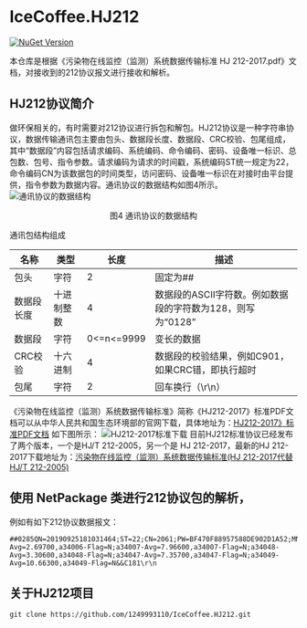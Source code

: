 # IceCoffee.HJ212

[![NuGet Version](https://img.shields.io/nuget/v/IceCoffee.HJ212.svg)](https://www.nuget.org/packages?q=IceCoffee.HJ212)

本仓库是根据《污染物在线监控（监测）系统数据传输标准 HJ 212-2017.pdf》文档，对接收到的212协议报文进行接收和解析。

## HJ212协议简介
   做环保相关的，有时需要对212协议进行拆包和解包。HJ212协议是一种字符串协议，数据传输通讯包主要由包头、数据段长度、数据段、CRC校验、包尾组成，其中“数据段”内容包括请求编码、系统编码、命令编码、密码、设备唯一标识、总包数、包号、指令参数。请求编码为请求的时间戳，系统编码ST统一规定为22，命令编码CN为该数据包的时间类型，访问密码、设备唯一标识在对接时由平台提供，指令参数为数据内容。通讯协议的数据结构如图4所示。
   ![通讯协议的数据结构](https://img-blog.csdnimg.cn/20200916142446329.png)
<center>图4 通讯协议的数据结构</center>

通讯包结构组成

名称	| 类型	| 长度	| 描述
-------- | ----- | -------- | -----
包头 |	字符 | 	2	| 固定为##
数据段长度	| 十进制整数	| 4	|  数据段的ASCII字符数。例如数据段的字符数为128，则写为“0128”
数据段	| 字符	| 0<=n<=9999	|变长的数据
CRC校验	| 十六进制	| 4	| 数据段的校验结果，例如C901，如果CRC错，即执行超时
包尾	| 字符	| 2	| 回车换行（\r\n）

《污染物在线监控（监测）系统数据传输标准》简称《HJ212-2017》标准PDF文档可以从中华人民共和国生态环境部的官网下载，具体地址为：[HJ212-2017》标准PDF文档](http://www.mee.gov.cn/ywgz/fgbz/bz/bzwb/other/qt/201706/t20170608_415697.shtml)
如下图所示：
![HJ212-2017标准下载](https://img-blog.csdnimg.cn/20210114131232146.png)
目前HJ212标准协议已经发布了两个版本，一个是HJ/T 212-2005，另一个是 HJ 212-2017，最新的HJ 212-2017下载地址为：[污染物在线监控（监测）系统数据传输标准(HJ 212-2017代替HJ/T 212-2005)](http://www.mee.gov.cn/ywgz/fgbz/bz/bzwb/other/qt/201706/W020170608577218811635.pdf)

## 使用 NetPackage 类进行212协议包的解析，
例如有如下212协议数据报文：
```212
##0285QN=20190925181031464;ST=22;CN=2061;PW=BF470F88957588DE902D1A52;MN=Z13401000010301;Flag=5;CP=&&DataTime=20190924220000;a34006-Avg=2.69700,a34006-Flag=N;a34007-Avg=7.96600,a34007-Flag=N;a34048-Avg=3.30600,a34048-Flag=N;a34047-Avg=7.35700,a34047-Flag=N;a34049-Avg=10.66300,a34049-Flag=N&&C181\r\n
```

## 关于HJ212项目
```shell
git clone https://github.com/1249993110/IceCoffee.HJ212.git
```
